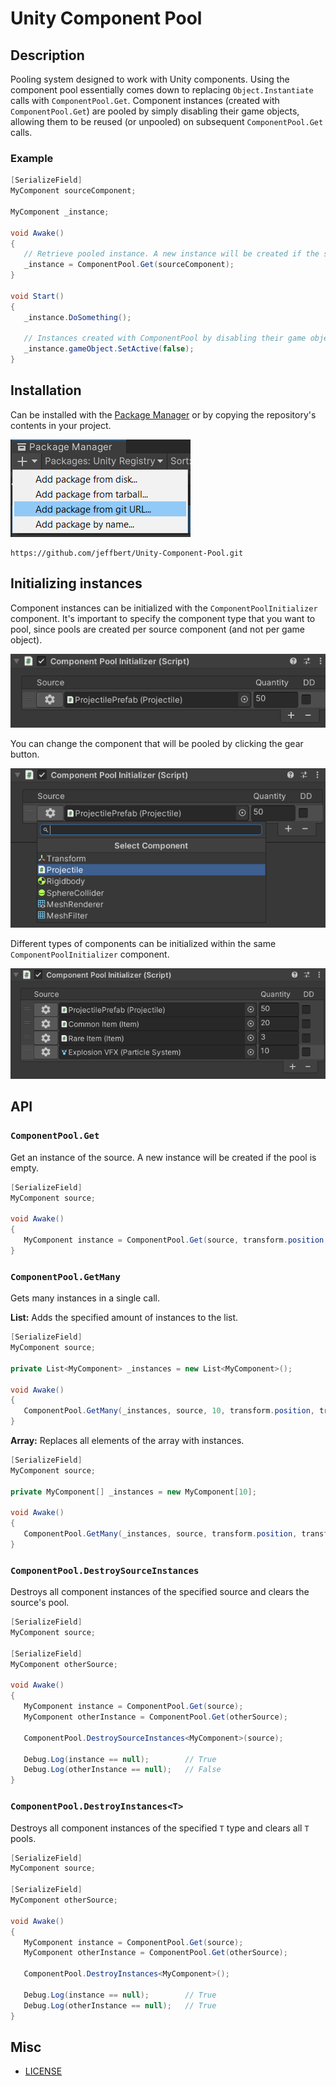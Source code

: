 # Unity Component Pool #

## Description

Pooling system designed to work with Unity components. Using the component pool essentially comes down to replacing `Object.Instantiate` calls with `ComponentPool.Get`. Component instances (created with `ComponentPool.Get`) are pooled by simply disabling their game objects, allowing them to be reused (or unpooled) on subsequent `ComponentPool.Get` calls. 

### Example

```cs
[SerializeField]
MyComponent sourceComponent;

MyComponent _instance;

void Awake()
{
   // Retrieve pooled instance. A new instance will be created if the source component's pool is empty.
   _instance = ComponentPool.Get(sourceComponent);
}

void Start()
{
   _instance.DoSomething();

   // Instances created with ComponentPool by disabling their game objects.
   _instance.gameObject.SetActive(false);
}
```

## Installation

Can be installed with the [Package Manager](https://docs.unity3d.com/Manual/upm-ui-giturl.html) or by copying the repository's contents in your project.

![picture alt](.github/images/package-manager.png "Installing git package with Package Manager")

```
https://github.com/jeffbert/Unity-Component-Pool.git
```

## Initializing instances

Component instances can be initialized with the `ComponentPoolInitializer` component. It's important to specify the component type that you want to pool, since pools are created per source component (and not per game object).

![picture alt](.github/images/pool-initializer-1.png "Component Pool Initializer inspector")

You can change the component that will be pooled by clicking the gear button.

![picture alt](.github/images/pool-initializer-2.png "Component Pool Initializer - Selecting the source component to pool.")

Different types of components can be initialized within the same `ComponentPoolInitializer` component.

![picture alt](.github/images/pool-initializer-3.png "Component Pool Initializer - Selecting the source component to pool.")

## API

### `ComponentPool.Get`

Get an instance of the source. A new instance will be created if the pool is empty.
```cs
[SerializeField]
MyComponent source;

void Awake()
{
   MyComponent instance = ComponentPool.Get(source, transform.position, transform.rotation);
}
```

### `ComponentPool.GetMany`

Gets many instances in a single call.

**List:** Adds the specified amount of instances to the list.

```cs
[SerializeField]
MyComponent source;

private List<MyComponent> _instances = new List<MyComponent>();

void Awake()
{
   ComponentPool.GetMany(_instances, source, 10, transform.position, transform.rotation);
}
```

**Array:** Replaces all elements of the array with instances.
```cs
[SerializeField]
MyComponent source;

private MyComponent[] _instances = new MyComponent[10];

void Awake()
{
   ComponentPool.GetMany(_instances, source, transform.position, transform.rotation);
}
```

### `ComponentPool.DestroySourceInstances`

Destroys all component instances of the specified source and clears the source's pool.

```cs
[SerializeField]
MyComponent source;

[SerializeField]
MyComponent otherSource;

void Awake()
{
   MyComponent instance = ComponentPool.Get(source);
   MyComponent otherInstance = ComponentPool.Get(otherSource);

   ComponentPool.DestroySourceInstances<MyComponent>(source);

   Debug.Log(instance == null);        // True
   Debug.Log(otherInstance == null);   // False
}
```

### `ComponentPool.DestroyInstances<T>`

Destroys all component instances of the specified `T` type and clears all `T` pools.

```cs
[SerializeField]
MyComponent source;

[SerializeField]
MyComponent otherSource;

void Awake()
{
   MyComponent instance = ComponentPool.Get(source);
   MyComponent otherInstance = ComponentPool.Get(otherSource);

   ComponentPool.DestroyInstances<MyComponent>();

   Debug.Log(instance == null);        // True
   Debug.Log(otherInstance == null);   // True
}
```

## Misc ##

- [LICENSE](LICENSE)
